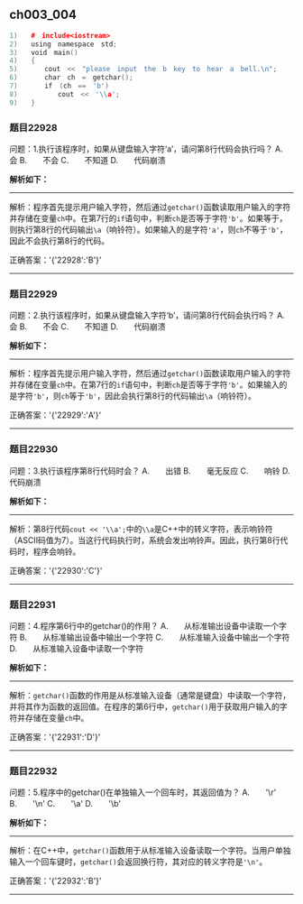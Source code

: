 ## ch003_004
``` c++
1)　　#　include<iostream>
2)　　using　namespace　std;
3)　　void　main()
4)　　{
5)　　　　cout　<<　"please　input　the　b　key　to　hear　a　bell.\n";
6)　　　　char　ch　=　getchar();
7)　　　　if　(ch　==　'b')　　　　　
8)　　　　　　cout　<<　'\\a';
9)　　}

```
### 题目22928
问题：1.执行该程序时，如果从键盘输入字符‘a’，请问第8行代码会执行吗？
A.　　会
B.　　不会
C.　　不知道
D.　　代码崩溃


**解析如下：**

------

解析：程序首先提示用户输入字符，然后通过`getchar()`函数读取用户输入的字符并存储在变量`ch`中。在第7行的`if`语句中，判断`ch`是否等于字符`'b'`。如果等于，则执行第8行的代码输出`\a`（响铃符）。如果输入的是字符`'a'`，则`ch`不等于`'b'`，因此不会执行第8行的代码。

正确答案：'{'22928':'B'}'

------

### 题目22929
问题：2.执行该程序时，如果从键盘输入字符‘b’，请问第8行代码会执行吗？
A.　　会
B.　　不会
C.　　不知道
D.　　代码崩溃


**解析如下：**

------

解析：程序首先提示用户输入字符，然后通过`getchar()`函数读取用户输入的字符并存储在变量`ch`中。在第7行的`if`语句中，判断`ch`是否等于字符`'b'`。如果输入的是字符`'b'`，则`ch`等于`'b'`，因此会执行第8行的代码输出`\a`（响铃符）。

正确答案：'{'22929':'A'}'

------

### 题目22930
问题：3.执行该程序第8行代码时会？
A.　　出错
B.　　毫无反应
C.　　响铃
D.　　代码崩溃


**解析如下：**

------

解析：第8行代码`cout << '\\a';`中的`\\a`是C++中的转义字符，表示响铃符（ASCII码值为7）。当这行代码执行时，系统会发出响铃声。因此，执行第8行代码时，程序会响铃。

正确答案：'{'22930':'C'}'

------

### 题目22931
问题：4.程序第6行中的getchar()的作用？
A.　　从标准输出设备中读取一个字符
B.　　从标准输出设备中输出一个字符
C.　　从标准输入设备中输出一个字符
D.　　从标准输入设备中读取一个字符


**解析如下：**

------

解析：`getchar()`函数的作用是从标准输入设备（通常是键盘）中读取一个字符，并将其作为函数的返回值。在程序的第6行中，`getchar()`用于获取用户输入的字符并存储在变量`ch`中。

正确答案：'{'22931':'D'}'

------

### 题目22932
问题：5.程序中的getchar()在单独输入一个回车时，其返回值为？
A.　　'\\r'
B.　　'\\n'
C.　　'\\a'
D.　　'\\b'


**解析如下：**

------

解析：在C++中，`getchar()`函数用于从标准输入设备读取一个字符。当用户单独输入一个回车键时，`getchar()`会返回换行符，其对应的转义字符是`'\n'`。

正确答案：'{'22932':'B'}'

------

